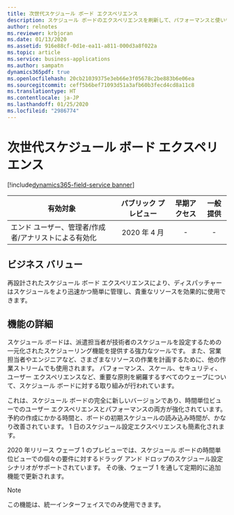 ```yaml
---
title: 次世代スケジュール ボード エクスペリエンス
description: スケジュール ボードのエクスペリエンスを刷新して、パフォーマンスと使いやすさを改善しました。
author: relnotes
ms.reviewer: krbjoran
ms.date: 01/13/2020
ms.assetid: 916e88cf-0d1e-ea11-a811-000d3a8f022a
ms.topic: article
ms.service: business-applications
ms.author: sampatn
dynamics365pdf: true
ms.openlocfilehash: 20cb21039375e3eb66e3f05678c2be883b6e06ea
ms.sourcegitcommit: ceff5b6bef71093d51a3afb60b3fecd4cd8a11c8
ms.translationtype: HT
ms.contentlocale: ja-JP
ms.lasthandoff: 01/25/2020
ms.locfileid: "2986774"
---
```

# <a name="next-generation-schedule-board-experience"></a>次世代スケジュール ボード エクスペリエンス
[!include[dynamics365-field-service banner](../includes/dynamics365-field-service.md)]

| 有効対象    |  パブリック プレビュー | 早期アクセス | 一般提供 | 
| ---------- | :----------: |:----------: |:----------: |
|エンド ユーザー、管理者/作成者/アナリストによる有効化|2020 年 4 月|-| -|


## <a name="business-value"></a>ビジネス バリュー
<!-- bv start -->
再設計されたスケジュール ボード エクスペリエンスにより、ディスパッチャーはスケジュールをより迅速かつ簡単に管理し、貴重なリソースを効果的に使用できます。 
<!-- bv end -->



## <a name="feature-details"></a>機能の詳細
<!--feature detail start -->
スケジュール ボードは、派遣担当者が技術者のスケジュールを設定するための一元化されたスケジューリング機能を提供する強力なツールです。 また、営業担当者やエンジニアなど、さまざまなリソースの作業を計画するために、他の作業ストリームでも使用されます。  パフォーマンス、スケール、セキュリティ、ユーザー エクスペリエンスなど、重要な原則を網羅するすべてのウェーブについて、スケジュール ボードに対する取り組みが行われています。

これは、スケジュール ボードの完全に新しいバージョンであり、時間単位ビューでのユーザー エクスペリエンスとパフォーマンスの両方が強化されています。 予約の作成にかかる時間と、ボードの初期スケジュールの読み込み時間が、かなり改善されています。 1 日のスケジュール設定エクスペリエンスも簡素化されます。 

2020 年リリース ウェーブ 1 のプレビューでは、スケジュール ボードの時間単位ビューでの個々の要件に対するドラッグ アンド ドロップのスケジュール設定シナリオがサポートされています。 その後、ウェーブ 1 を通して定期的に追加機能で更新されます。

<!--feature detail end -->


> [!NOTE]
> この機能は、統一インターフェイスでのみ使用できます。






